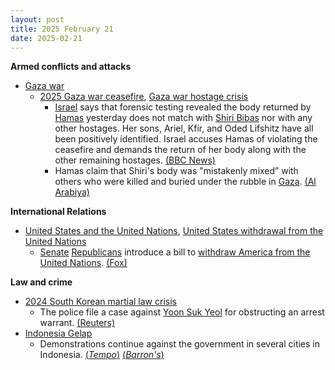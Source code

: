 ```yaml
---
layout: post
title: 2025 February 21
date: 2025-02-21
---
```



**Armed conflicts and attacks**

* [Gaza war](https://en.wikipedia.org/wiki/Gaza_war "Gaza war")
  + [2025 Gaza war ceasefire](https://en.wikipedia.org/wiki/2025_Gaza_war_ceasefire "2025 Gaza war ceasefire"), [Gaza war hostage crisis](https://en.wikipedia.org/wiki/Gaza_war_hostage_crisis "Gaza war hostage crisis")
    - [Israel](https://en.wikipedia.org/wiki/Israel "Israel") says that forensic testing revealed the body returned by [Hamas](https://en.wikipedia.org/wiki/Hamas "Hamas") yesterday does not match with [Shiri Bibas](https://en.wikipedia.org/wiki/Kidnapping_of_the_Bibas_family "Kidnapping of the Bibas family") nor with any other hostages. Her sons, Ariel, Kfir, and Oded Lifshitz have all been positively identified. Israel accuses Hamas of violating the ceasefire and demands the return of her body along with the other remaining hostages. [(BBC News)](https://www.bbc.com/news/articles/cjry3jzedl1o)
    - Hamas claim that Shiri's body was "mistakenly mixed” with others who were killed and buried under the rubble in [Gaza](https://en.wikipedia.org/wiki/Gaza_Strip "Gaza Strip"). [(Al Arabiya)](https://english.alarabiya.net/News/middle-east/2025/02/21/hamas-says-shiri-bibas-remains-mixed-with-other-human-remains-after-israeli-airstrike)

**International Relations**

* [United States and the United Nations](https://en.wikipedia.org/wiki/United_States_and_the_United_Nations "United States and the United Nations"), [United States withdrawal from the United Nations](https://en.wikipedia.org/wiki/United_States_withdrawal_from_the_United_Nations "United States withdrawal from the United Nations")
  + [Senate](https://en.wikipedia.org/wiki/United_States_Senate "United States Senate") [Republicans](https://en.wikipedia.org/wiki/Republican_Party_%28United_States%29 "Republican Party (United States)") introduce a bill to [withdraw America from the United Nations](https://en.wikipedia.org/wiki/Withdrawal_from_the_United_Nations "Withdrawal from the United Nations"). [(Fox)](https://www.foxnews.com/politics/no-sane-country-would-stand-this-lawmakers-launch-effort-withdraw-u-s-from-united-nations)

**Law and crime**

* [2024 South Korean martial law crisis](https://en.wikipedia.org/wiki/2024_South_Korean_martial_law_crisis "2024 South Korean martial law crisis")
  + The police file a case against [Yoon Suk Yeol](https://en.wikipedia.org/wiki/Yoon_Suk_Yeol "Yoon Suk Yeol") for obstructing an arrest warrant. [(Reuters)](https://www.reuters.com/world/asia-pacific/south-korea-police-say-building-case-against-yoon-obstructing-arrest-2025-02-21/)
* [Indonesia Gelap](https://en.wikipedia.org/wiki/Indonesia_Gelap "Indonesia Gelap")
  + Demonstrations continue against the government in several cities in Indonesia. [(*Tempo*)](https://en.tempo.co/read/1978141/police-deploy-2460-joint-personnel-for-indonesia-gelap-protest-in-jakarta-today) [(*Barron's*)](https://www.barrons.com/news/thousands-protest-against-budget-cuts-in-indonesia-5ac272a2)
